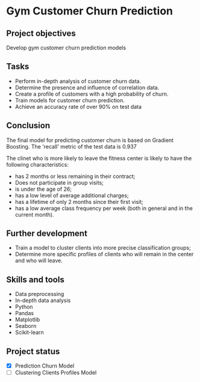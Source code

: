 # Gym Customer Churn Prediction

## Project objectives

Develop gym customer churn prediction models

## Tasks
- Perform in-depth analysis of customer churn data.
- Determine the presence and influence of correlation data.
- Create a profile of customers with a high probability of churn.
- Train models for customer churn prediction.
- Achieve an accuracy rate of over 90% on test data

## Conclusion

The final model for predicting customer churn is based on Gradient Boosting. The 'recall' metric of the test data is 0.937 

The clinet who is more likely to leave the fitness center is likely to have the following characteristics:
- has 2 months or less remaining in their contract;
- Does not participate in group visits;
- is under the age of 26;
- has a low level of average additional charges;
- has a lifetime of only 2 months since their first visit;
- has a low average class frequency per week (both in general and in the current month).

## Further development

- Train a model to cluster clients into more precise classification groups;
- Determine more specific profiles of clients who will remain in the center and who will leave.

## Skills and tools 

* Data preprocessing
* In-depth data analysis
* Python
* Pandas
* Matplotlib
* Seaborn
* Scikit-learn
  
## Project status
- [x] Prediction Churn Model
- [ ] Clustering Clients Profiles Model 
